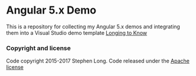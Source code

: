 # Angular 5.x Demo

This is a repository for collecting my Angular 5.x demos and integrating them into a Visual Studio demo template [Longing to Know](https://long2know.com)

### Copyright and license
Code copyright 2015-2017 Stephen Long.  Code released under the [Apache license](https://github.com/long2know/angular-core-demo/blob/master/LICENSE)
